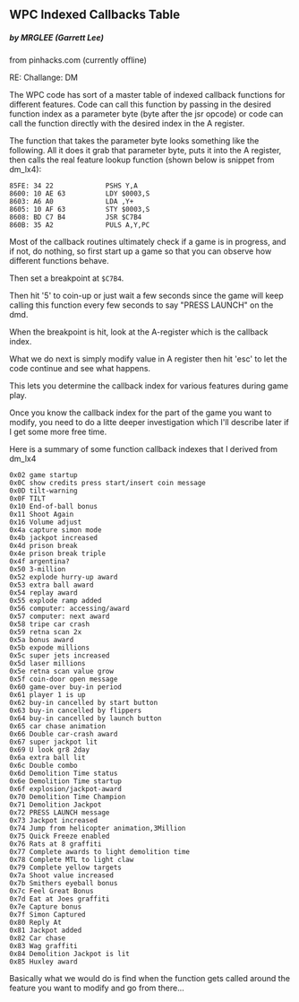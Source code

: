 WPC Indexed Callbacks Table
---------------------------

##### by MRGLEE (Garrett Lee) 

from pinhacks.com (currently offline)

RE: Challange: DM

The WPC code has sort of a master table of indexed callback functions for different features. 
Code can call this function by passing in the desired function index as a parameter byte (byte after the jsr opcode) 
or code can call the function directly with the desired index in the A register.

The function that takes the parameter byte looks something like the following. 
All it does it grab that parameter byte, puts it into the A register, then calls 
the real feature lookup function (shown below is snippet from dm_lx4):

```
85FE: 34 22             PSHS Y,A
8600: 10 AE 63          LDY $0003,S
8603: A6 A0             LDA ,Y+
8605: 10 AF 63          STY $0003,S
8608: BD C7 B4          JSR $C7B4
860B: 35 A2             PULS A,Y,PC
```

Most of the callback routines ultimately check if a game is in progress, and if not, do nothing, 
so first start up a game so that you can observe how different functions behave. 

Then set a breakpoint at `$C7B4`. 

Then hit '5' to coin-up or just wait a few seconds since the game will keep calling this function every few seconds to say "PRESS LAUNCH" on the dmd. 

When the breakpoint is hit, look at the A-register which is the callback index. 

What we do next is simply modify value in A register then hit 'esc' to let the code continue and see what happens. 

This lets you determine the callback index for various features during game play. 

Once you know the callback index for the part of the game you want to modify, you need to do a litte deeper investigation which I'll describe later if I get some more free time.

Here is a summary of some function callback indexes that I derived from dm_lx4

```
0x02 game startup
0x0C show credits press start/insert coin message
0x0D tilt-warning
0x0F TILT
0x10 End-of-ball bonus
0x11 Shoot Again
0x16 Volume adjust
0x4a capture simon mode
0x4b jackpot increased
0x4d prison break
0x4e prison break triple
0x4f argentina?
0x50 3-million
0x52 explode hurry-up award
0x53 extra ball award
0x54 replay award
0x55 explode ramp added
0x56 computer: accessing/award
0x57 computer: next award
0x58 tripe car crash
0x59 retna scan 2x
0x5a bonus award
0x5b expode millions
0x5c super jets increased
0x5d laser millions
0x5e retna scan value grow
0x5f coin-door open message
0x60 game-over buy-in period
0x61 player 1 is up
0x62 buy-in cancelled by start button
0x63 buy-in cancelled by flippers
0x64 buy-in cancelled by launch button
0x65 car chase animation
0x66 Double car-crash award
0x67 super jackpot lit
0x69 U look gr8 2day
0x6a extra ball lit 
0x6c Double combo
0x6d Demolition Time status
0x6e Demolition Time startup
0x6f explosion/jackpot-award
0x70 Demolition Time Champion
0x71 Demolition Jackpot
0x72 PRESS LAUNCH message
0x73 Jackpot increased
0x74 Jump from helicopter animation,3Million
0x75 Quick Freeze enabled
0x76 Rats at 8 graffiti
0x77 Complete awards to light demolition time
0x78 Complete MTL to light claw
0x79 Complete yellow targets
0x7a Shoot value increased
0x7b Smithers eyeball bonus
0x7c Feel Great Bonus
0x7d Eat at Joes graffiti
0x7e Capture bonus
0x7f Simon Captured
0x80 Reply At
0x81 Jackpot added
0x82 Car chase
0x83 Wag graffiti
0x84 Demolition Jackpot is lit
0x85 Huxley award
```

Basically what we would do is find when the function gets called around the feature you want to modify and go from there...
